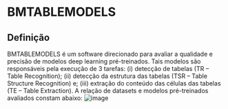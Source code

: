 # BMTABLEMODELS

## Definição

BMTABLEMODELS é um software direcionado para avaliar a qualidade e precisão de modelos deep learning pré-treinados. Tais modelos são responsáveis pela execução de 3 tarefas: (i) detecção de tabelas (TR – Table Recognition); (ii) detecção da estrutura das tabelas (TSR – Table Structure Recognition) e; (iii) extração do conteúdo das células das tabelas (TE – Table Extraction). A relação de datasets e modelos pré-treinados avaliados constam abaixo: 
![image](https://github.com/patrickbarroso/bmtablemodels/assets/37444862/28c809ab-52c1-46ff-a0a3-13804b9b755f)

